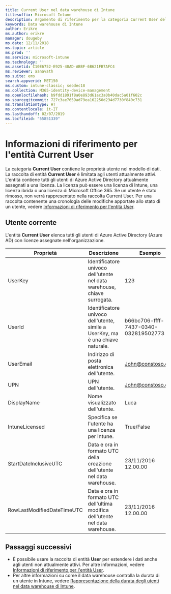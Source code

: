 ```yaml
---
title: Current User nel data warehouse di Intune
titlesuffix: Microsoft Intune
description: Argomento di riferimento per la categoria Current User delle raccolte di entità nell'API data warehouse di Intune.
keywords: Data warehouse di Intune
author: Erikre
ms.author: erikre
manager: dougeby
ms.date: 12/11/2018
ms.topic: article
ms.prod: ''
ms.service: microsoft-intune
ms.technology: ''
ms.assetid: C10E6752-E925-40AD-ABBF-6B621FB7AFC4
ms.reviewer: aanavath
ms.suite: ems
search.appverid: MET150
ms.custom: intune-classic; seodec18
ms.collection: M365-identity-device-management
ms.openlocfilehash: b9fdd1891f8a0e893d61ac3a0b40dac5a01f602c
ms.sourcegitcommit: 727c3ae7659ad79ea162250d234d7730f840c731
ms.translationtype: HT
ms.contentlocale: it-IT
ms.lasthandoff: 02/07/2019
ms.locfileid: "55851339"
---
```

# <a name="reference-for-current-user-entity"></a>Informazioni di riferimento per l'entità Current User

La categoria **Current User** contiene le proprietà utente nel modello di dati. La raccolta di entità **Current User** è limitata agli utenti attualmente attivi. L'entità contiene tutti gli utenti di Azure Active Directory attualmente assegnati a una licenza. La licenza può essere una licenza di Intune, una licenza ibrida o una licenza di Microsoft Office 365. Se un utente è stato rimosso, non verrà rappresentato nella raccolta Current User. Per una raccolta contenente una cronologia delle modifiche apportate allo stato di un utente, vedere [Informazioni di riferimento per l'entità User](reports-ref-user.md).


## <a name="current-user"></a>Utente corrente

L'entità **Current User** elenca tutti gli utenti di Azure Active Directory (Azure AD) con licenze assegnate nell'organizzazione.

| Proprietà  | Descrizione | Esempio |
|---------|------------|--------|
| UserKey |Identificatore univoco dell'utente nel data warehouse, chiave surrogata. |123 |
| UserId |Identificatore univoco dell'utente, simile a UserKey, ma è una chiave naturale. |b66bc706-ffff-7437-0340-032819502773 |
| UserEmail |Indirizzo di posta elettronica dell'utente. |John@constoso.com |
| UPN | UPN dell'utente. | John@constoso.com |
| DisplayName |Nome visualizzato dell'utente. |Luca |
| IntuneLicensed |Specifica se l'utente ha una licenza per Intune. |True/False |
| StartDateInclusiveUTC |Data e ora in formato UTC della creazione dell'utente nel data warehouse. |23/11/2016 12.00.00 |
| RowLastModifiedDateTimeUTC |Data e ora in formato UTC dell'ultima modifica dell'utente nel data warehouse. |23/11/2016 12.00.00 |

## <a name="next-steps"></a>Passaggi successivi
 - È possibile usare la raccolta di entità **User** per estendere i dati anche agli utenti non attualmente attivi. Per altre informazioni, vedere [Informazioni di riferimento per l'entità User](reports-ref-user.md).
 - Per altre informazioni su come il data warehouse controlla la durata di un utente in Intune, vedere [Rappresentazione della durata degli utenti nel data warehouse di Intune](reports-ref-user-timeline.md).
